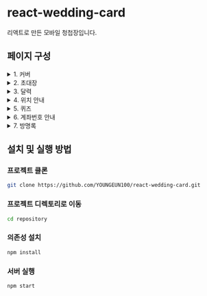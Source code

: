 # react-wedding-card
리액트로 만든 모바일 청첩장입니다.

## 페이지 구성
<details>
  <summary>1. 커버</summary>
  ![card_cover](https://github.com/user-attachments/assets/fde29201-b9ad-4aff-805f-dd5b7384ea3b)
  이 프로젝트는 사용자들이 간편하게 To-Do 리스트를 관리할 수 있는 웹 애플리케이션입니다.
  직관적인 UI와 백엔드 API를 통해, 사용자는 할 일을 추가하고, 삭제하고, 완료 상태를 변경할 수 있습니다.
</details>

<details>
  <summary>2. 초대장</summary>
  이 프로젝트는 사용자들이 간편하게 To-Do 리스트를 관리할 수 있는 웹 애플리케이션입니다.
  직관적인 UI와 백엔드 API를 통해, 사용자는 할 일을 추가하고, 삭제하고, 완료 상태를 변경할 수 있습니다.
</details>

<details>
  <summary>3. 달력</summary>
  이 프로젝트는 사용자들이 간편하게 To-Do 리스트를 관리할 수 있는 웹 애플리케이션입니다.
  직관적인 UI와 백엔드 API를 통해, 사용자는 할 일을 추가하고, 삭제하고, 완료 상태를 변경할 수 있습니다.
</details>

<details>
  <summary>4. 위치 안내</summary>
  이 프로젝트는 사용자들이 간편하게 To-Do 리스트를 관리할 수 있는 웹 애플리케이션입니다.
  직관적인 UI와 백엔드 API를 통해, 사용자는 할 일을 추가하고, 삭제하고, 완료 상태를 변경할 수 있습니다.
</details>

<details>
  <summary>5. 퀴즈</summary>
  이 프로젝트는 사용자들이 간편하게 To-Do 리스트를 관리할 수 있는 웹 애플리케이션입니다.
  직관적인 UI와 백엔드 API를 통해, 사용자는 할 일을 추가하고, 삭제하고, 완료 상태를 변경할 수 있습니다.
</details>

<details>
  <summary>6. 계좌번호 안내</summary>
  이 프로젝트는 사용자들이 간편하게 To-Do 리스트를 관리할 수 있는 웹 애플리케이션입니다.
  직관적인 UI와 백엔드 API를 통해, 사용자는 할 일을 추가하고, 삭제하고, 완료 상태를 변경할 수 있습니다.
</details>

<details>
  <summary>7. 방명록</summary>
  이 프로젝트는 사용자들이 간편하게 To-Do 리스트를 관리할 수 있는 웹 애플리케이션입니다.
  직관적인 UI와 백엔드 API를 통해, 사용자는 할 일을 추가하고, 삭제하고, 완료 상태를 변경할 수 있습니다.
</details>

## 설치 및 실행 방법
### 프로젝트 클론
```bash
git clone https://github.com/YOUNGEUN100/react-wedding-card.git
```
### 프로젝트 디렉토리로 이동
```bash
cd repository
```
### 의존성 설치
```bash
npm install
```
### 서버 실행
```bash
npm start
```


